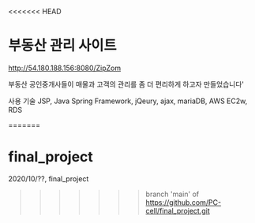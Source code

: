 <<<<<<< HEAD
# 부동산 관리 사이트
http://54.180.188.156:8080/ZipZom

부동산 공인중개사들이 매물과 고객의 관리를 좀 더 편리하게 하고자 만들었습니다'

사용 기술
JSP, Java Spring Framework, jQeury, ajax, mariaDB, AWS EC2w, RDS

=======
# final_project
2020/10/??, final_project
>>>>>>> branch 'main' of https://github.com/PC-cell/final_project.git
